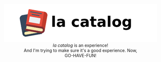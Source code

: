 <picture>
  <source media="(prefers-color-scheme: dark)" srcset="https://github.com/la-catalog/.github/raw/main/res/title_dark.png">
  <img alt="Shows an illustrated sun in light color mode and a moon with stars in dark color mode." src="https://github.com/la-catalog/.github/raw/main/res/title_light.png">
</picture>  

<div align="center">
  <i>la catalog</i> is an experience! <br/>
  And I'm trying to make sure it's a good experience. Now, <br/>
  GO-HAVE-FUN!
</div>
